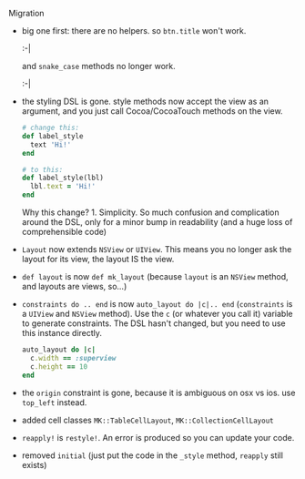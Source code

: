 Migration

- big one first: there are no helpers.  so `btn.title` won't work.

  :-|

  and `snake_case` methods no longer work.

  :-|

- the styling DSL is gone.  style methods now accept the view as an argument,
  and you just call Cocoa/CocoaTouch methods on the view.

  ```ruby
  # change this:
  def label_style
    text 'Hi!'
  end

  # to this:
  def label_style(lbl)
    lbl.text = 'Hi!'
  end
  ```

  Why this change?  1. Simplicity.  So much confusion and complication around
  the DSL, only for a minor bump in readability (and a huge loss of
  comprehensible code)

- `Layout` now extends `NSView` or `UIView`.  This means you no longer ask the
  layout for its view, the layout IS the view.

- `def layout` is now `def mk_layout` (because `layout` is an `NSView` method,
  and layouts are views, so...)

- `constraints do .. end` is now `auto_layout do |c|.. end` (`constraints` is a
  `UIView` and `NSView` method).  Use the `c` (or whatever you call it) variable
  to generate constraints.  The DSL hasn't changed, but you need to use this
  instance directly.

  ```ruby
  auto_layout do |c|
    c.width == :superview
    c.height == 10
  end
  ```

- the `origin` constraint is gone, because it is ambiguous on osx vs ios.  use
  `top_left` instead.

- added cell classes `MK::TableCellLayout`, `MK::CollectionCellLayout`

- `reapply!` is `restyle!`.  An error is produced so you can update your code.

- removed `initial` (just put the code in the `_style` method, `reapply` still exists)

